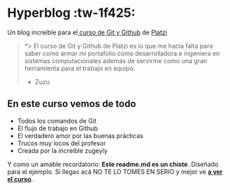 # Hyperblog :tw-1f425:
Un blog increíble para el[ curso de Git y Github](https://platzi.com/cursos/git-github/ " curso de Git y Github") de [Platzi](https://platzi.com/ "Platzi")
> *> El curso de Git y Github de Platzi es lo que me hacía falta para saber como armar mi portafolio como desarrolladora e ingeniera en sistemas computacionales ademas de servirme como una gran herramienta para el trabajo en equipo.
> - Zuzu

## En este curso vemos de todo
* Todos los comandos de Git
* El flujo de trabajo en Github
* El verdadero amor por las buenas prácticas
* Trucos muy locos del profesor
* Creada por la increible zugeyly

Y como un amable recordatorio: **Este readme.md es un chiste**.  Diseñado para el ejemplo. Si llegas acá NO TE LO TOMES EN SERIO y mejor ve [**a ver el curso**](https://platzi.com/cursos/git-github/ "a ver el curso").
